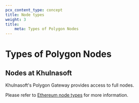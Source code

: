 ```yaml
---
pcx_content_type: concept
title: Node types
weight: 3
title:
    meta: Types of Polygon Nodes
---
```


# Types of Polygon Nodes

## Nodes at Khulnasoft

Khulnasoft's Polygon Gateway provides access to full nodes.

Please refer to [Ethereum node types](/web3/ethereum-gateway/concepts/node-types/) for more information.
